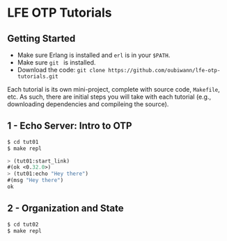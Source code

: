 # LFE OTP Tutorials

## Getting Started

* Make sure Erlang is installed and ``erl`` is in your ``$PATH``.
* Make sure ``git `` is installed.
* Download the code: ``git clone https://github.com/oubiwann/lfe-otp-tutorials.git``

Each tutorial is its own mini-project, complete with source code, ``Makefile``,
etc. As such, there are initial steps you will take with each tutorial (e.g.,
downloading dependencies and compileing the source).

## 1 - Echo Server: Intro to OTP

```bash
$ cd tut01
$ make repl
```

```lisp
> (tut01:start_link)
#(ok <0.32.0>)
> (tut01:echo "Hey there")
#(msg "Hey there")
ok
```

## 2 - Organization and State

```bash
$ cd tut02
$ make repl
```

```lisp

```
